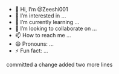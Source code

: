 - 👋 Hi, I’m @Zeeshi001
- 👀 I’m interested in ...
- 🌱 I’m currently learning ...
- 💞️ I’m looking to collaborate on ...
- 📫 How to reach me ...
- 😄 Pronouns: ...
- ⚡ Fun fact: ...
<!---
Zeeshi001/Zeeshi001 is a ✨ special ✨ repository because its `README.md` (this file) appears on your GitHub profile.
You can click the Preview link to take a look at your changes...

--->
committed a change
added two more lines

